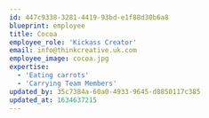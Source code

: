 ```yaml
---
id: 447c9338-3281-4419-93bd-e1f88d30b6a8
blueprint: employee
title: Cocoa
employee_role: 'Kickass Creator'
email: info@thinkcreative.uk.com
employee_image: cocoa.jpg
expertise:
  - 'Eating carrots'
  - 'Carrying Team Members'
updated_by: 35c7384a-60a0-4933-9645-d8850117c385
updated_at: 1634637215
---
```

